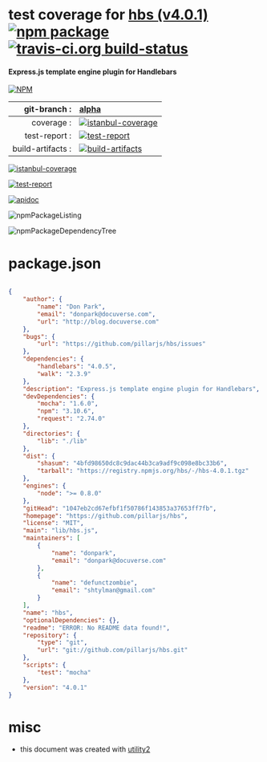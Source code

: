# test coverage for  [hbs (v4.0.1)](https://github.com/pillarjs/hbs)  [![npm package](https://img.shields.io/npm/v/npmtest-hbs.svg?style=flat-square)](https://www.npmjs.org/package/npmtest-hbs) [![travis-ci.org build-status](https://api.travis-ci.org/npmtest/node-npmtest-hbs.svg)](https://travis-ci.org/npmtest/node-npmtest-hbs)
#### Express.js template engine plugin for Handlebars

[![NPM](https://nodei.co/npm/hbs.png?downloads=true)](https://www.npmjs.com/package/hbs)

| git-branch : | [alpha](https://github.com/npmtest/node-npmtest-hbs/tree/alpha)|
|--:|:--|
| coverage : | [![istanbul-coverage](https://npmtest.github.io/node-npmtest-hbs/build/coverage.badge.svg)](https://npmtest.github.io/node-npmtest-hbs/build/coverage.html/index.html)|
| test-report : | [![test-report](https://npmtest.github.io/node-npmtest-hbs/build/test-report.badge.svg)](https://npmtest.github.io/node-npmtest-hbs/build/test-report.html)|
| build-artifacts : | [![build-artifacts](https://npmtest.github.io/node-npmtest-hbs/glyphicons_144_folder_open.png)](https://github.com/npmtest/node-npmtest-hbs/tree/gh-pages/build)|

[![istanbul-coverage](https://npmtest.github.io/node-npmtest-hbs/build/screenCapture.buildCustomOrg.browser.coverage.html.png)](https://npmtest.github.io/node-npmtest-hbs/build/coverage.html/index.html)

[![test-report](https://npmtest.github.io/node-npmtest-hbs/build/screenCapture.buildCustomOrg.browser.%252Fhome%252Ftravis%252Fbuild%252Fnpmtest%252Fnode-npmtest-hbs%252Ftmp%252Fbuild%252Ftest-report.html.png)](https://npmtest.github.io/node-npmtest-hbs/build/test-report.html)

[![apidoc](https://npmdoc.github.io/node-npmdoc-hbs/build/screenCapture.buildApidoc.browser.%252Fhome%252Ftravis%252Fbuild%252Fnpmdoc%252Fnode-npmdoc-hbs%252Ftmp%252Fbuild%252Fapidoc.html.png)](https://npmdoc.github.io/node-npmdoc-hbs/build/apidoc.html)

![npmPackageListing](https://npmtest.github.io/node-npmtest-hbs/build/screenCapture.npmPackageListing.svg)

![npmPackageDependencyTree](https://npmtest.github.io/node-npmtest-hbs/build/screenCapture.npmPackageDependencyTree.svg)



# package.json

```json

{
    "author": {
        "name": "Don Park",
        "email": "donpark@docuverse.com",
        "url": "http://blog.docuverse.com"
    },
    "bugs": {
        "url": "https://github.com/pillarjs/hbs/issues"
    },
    "dependencies": {
        "handlebars": "4.0.5",
        "walk": "2.3.9"
    },
    "description": "Express.js template engine plugin for Handlebars",
    "devDependencies": {
        "mocha": "1.6.0",
        "npm": "3.10.6",
        "request": "2.74.0"
    },
    "directories": {
        "lib": "./lib"
    },
    "dist": {
        "shasum": "4bfd98650dc8c9dac44b3ca9adf9c098e8bc33b6",
        "tarball": "https://registry.npmjs.org/hbs/-/hbs-4.0.1.tgz"
    },
    "engines": {
        "node": ">= 0.8.0"
    },
    "gitHead": "1047eb2cd67efbf1f50786f143853a37653ff7fb",
    "homepage": "https://github.com/pillarjs/hbs",
    "license": "MIT",
    "main": "lib/hbs.js",
    "maintainers": [
        {
            "name": "donpark",
            "email": "donpark@docuverse.com"
        },
        {
            "name": "defunctzombie",
            "email": "shtylman@gmail.com"
        }
    ],
    "name": "hbs",
    "optionalDependencies": {},
    "readme": "ERROR: No README data found!",
    "repository": {
        "type": "git",
        "url": "git://github.com/pillarjs/hbs.git"
    },
    "scripts": {
        "test": "mocha"
    },
    "version": "4.0.1"
}
```



# misc
- this document was created with [utility2](https://github.com/kaizhu256/node-utility2)
